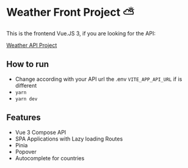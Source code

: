 # Weather Front Project ⛅

This is the frontend Vue.JS 3, if you are looking for the API:

[Weather API Project](https://github.com/MarceloZapatta/weather-api)

## How to run

- Change according with your API url the .env `VITE_APP_API_URL` if is different
- `yarn`
- `yarn dev`

## Features

- Vue 3 Compose API
- SPA Applications with Lazy loading Routes
- Pinia
- Popover
- Autocomplete for countries
